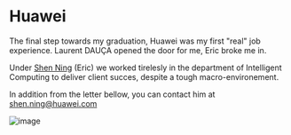 # Huawei

The final step towards my graduation, Huawei was my first "real" job experience. Laurent DAUÇA opened the door for me, Eric broke me in. 

Under [Shen Ning](https://www.linkedin.com/in/eric-shen-b9146b78/) (Eric) we worked tirelesly in the department of Intelligent Computing to deliver client succes, despite a tough macro-environement. 

In addition from the letter bellow, you can contact him at shen.ning@huawei.com

![image](https://github.com/adekrdanet/Huawei-Reference/assets/37037874/4547a4cc-b55e-43c3-b389-53d51ee2a216)
